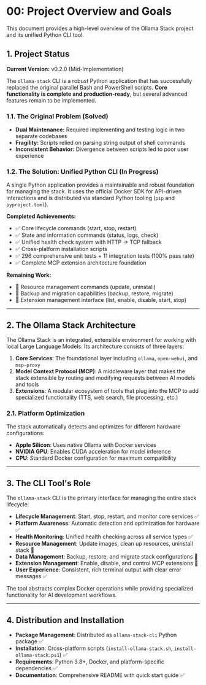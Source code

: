 # 00: Project Overview and Goals

This document provides a high-level overview of the Ollama Stack project and its unified Python CLI tool.

## 1. Project Status

**Current Version:** v0.2.0 (Mid-Implementation)

The `ollama-stack` CLI is a robust Python application that has successfully replaced the original parallel Bash and PowerShell scripts. **Core functionality is complete and production-ready**, but several advanced features remain to be implemented.

### 1.1. The Original Problem (Solved)
- **Dual Maintenance:** Required implementing and testing logic in two separate codebases
- **Fragility:** Scripts relied on parsing string output of shell commands
- **Inconsistent Behavior:** Divergence between scripts led to poor user experience

### 1.2. The Solution: Unified Python CLI (In Progress)
A single Python application provides a maintainable and robust foundation for managing the stack. It uses the official Docker SDK for API-driven interactions and is distributed via standard Python tooling (`pip` and `pyproject.toml`).

**Completed Achievements:**
- ✅ Core lifecycle commands (start, stop, restart)
- ✅ State and information commands (status, logs, check)
- ✅ Unified health check system with HTTP → TCP fallback
- ✅ Cross-platform installation scripts
- ✅ 296 comprehensive unit tests + 11 integration tests (100% pass rate)
- ✅ Complete MCP extension architecture foundation

**Remaining Work:**
- 🔄 Resource management commands (update, uninstall)
- 🔄 Backup and migration capabilities (backup, restore, migrate)
- 🔄 Extension management interface (list, enable, disable, start, stop)

---

## 2. The Ollama Stack Architecture

The Ollama Stack is an integrated, extensible environment for working with local Large Language Models. Its architecture consists of three layers:

1. **Core Services**: The foundational layer including `ollama`, `open-webui`, and `mcp-proxy`
2. **Model Context Protocol (MCP)**: A middleware layer that makes the stack extensible by routing and modifying requests between AI models and tools
3. **Extensions**: A modular ecosystem of tools that plug into the MCP to add specialized functionality (TTS, web search, file processing, etc.)

### 2.1. Platform Optimization
The stack automatically detects and optimizes for different hardware configurations:
- **Apple Silicon**: Uses native Ollama with Docker services
- **NVIDIA GPU**: Enables CUDA acceleration for model inference
- **CPU**: Standard Docker configuration for maximum compatibility

---

## 3. The CLI Tool's Role

The `ollama-stack` CLI is the primary interface for managing the entire stack lifecycle:

- **Lifecycle Management**: Start, stop, restart, and monitor core services ✅
- **Platform Awareness**: Automatic detection and optimization for hardware ✅
- **Health Monitoring**: Unified health checking across all service types ✅
- **Resource Management**: Update images, clean up resources, uninstall stack 🔄
- **Data Management**: Backup, restore, and migrate stack configurations 🔄
- **Extension Management**: Enable, disable, and control MCP extensions 🔄
- **User Experience**: Consistent, rich terminal output with clear error messages ✅

The tool abstracts complex Docker operations while providing specialized functionality for AI development workflows.

---

## 4. Distribution and Installation

- **Package Management**: Distributed as `ollama-stack-cli` Python package ✅
- **Installation**: Cross-platform scripts (`install-ollama-stack.sh`, `install-ollama-stack.ps1`) ✅
- **Requirements**: Python 3.8+, Docker, and platform-specific dependencies ✅
- **Documentation**: Comprehensive README with quick start guide ✅ 